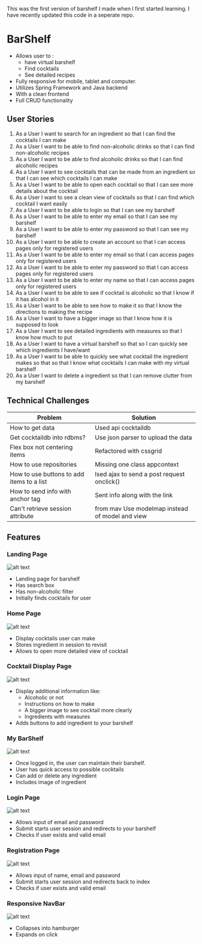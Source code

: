  This was the first version of barshelf I made when I first started learning. I have recently updated this code in a seperate repo. 
# BarShelf
- Allows user to : 
  - have virtual barshelf 
  - Find cocktails 
  - See detailed recipes
- Fully responsive for mobile, tablet and computer.
- Utilizes Spring Framework and Java backend 
- With a clean frontend 
- Full CRUD functionality

## User Stories
1.	As a	User	I want to	search for an ingredient	so that	I can find the cocktails I can make
2.	As a	User	I want to	be able to find non-alcoholic drinks	so that	I can find non-alcoholic recipes
3.	As a	User	I want to	be able to find alcoholic drinks	so that	I can find alcoholic recipes
4.	As a	User	I want to	see cocktails that can be made from an ingredient	so that	I can see which cocktails I can make
5.	As a	User	I want to	be able to open each cocktail 	so that	I can see more details about the cocktail
6.	As a	User	I want to	see a clean view of cocktails	so that	I can find which cocktail I want easily
7.	As a	User	I want to	be able to login	so that	I can see my barshelf
8.	As a	User	I want to	be able to enter my email	so that	I can see my barshelf
9.	As a	User	I want to	be able to enter my password	so that	I can see my barshelf
10.	As a	User	I want to	be able to create an account	so that	I can access pages only for registered users
11.	As a	User	I want to	be able to enter my email	so that	I can access pages only for registered users
12.	As a	User	I want to	be able to enter my password	so that	I can access pages only for registered users
13.	As a	User	I want to	be able to enter my name	so that	I can access pages only for registered users
14.	As a	User	I want to	be able to see if cocktail is alcoholic	so that	I know if it has alcohol in it
15.	As a	User	I want to	be able to see how to make it	so that	I know the directions to making the recipe
16.	As a	User	I want to	have a bigger image	so that	I know how it is supposed to look
17.	As a	User	I want to	see detailed ingredients with measures	so that	I know how much to put 
18.	As a	User	I want to	have a virtual barshelf	so that	so I can quickly see which ingredients I have/want
19.	As a	User	I want to	be able to quickly see what cocktail the ingredient makes	so that	so that I know what cocktails I can make with my virtual barshelf
20.	As a	User	I want to	delete a ingredient	so that	I can remove clutter from my barshelf


## Technical Challenges 

Problem |	Solution
--------|----------
How to get data	| Used api cocktaildb
Get cocktaildb into rdbms? |	Use json parser to upload the data
Flex box not centering items |	Refactored with cssgrid
How to use repositories |	Missing one class appcontext
How to use buttons to add items to a list |	Ised ajax to send a post request onclick()
How to send info with anchor tag |	Sent info along with the link 
Can't retrieve session attribute | from mav	Use modelmap instead of model and view

## Features 

### Landing Page

![alt text](https://i.imgur.com/2hIAa9M.png)
<br/>
- Landing page for barshelf
- Has search box
- Has non-alcoholic filter
- Initially finds cocktails for user


### Home Page
![alt text](https://i.imgur.com/EaGjl7q.png)
<br/>
- Display cocktails user can make
- Stores ingredient in session to revisit 
- Allows to open more detailed view of cocktail


### Cocktail Display Page
![alt text](https://i.imgur.com/257qELJ.png)
<br/>
- Display additional information like:
  - Alcoholic or not
  - Instructions on how to make
  - A bigger image to see cocktail more clearly
  - Ingredients with measures 
- Adds buttons to add ingredient to your barshelf

### My BarShelf
![alt text](https://i.imgur.com/kmp07X0.png)
<br/>
- Once logged in, the user can maintain their barshelf. 
- User has quick access to possible cocktails
- Can add or delete any ingredient
- Includes image of ingredient

### Login Page 
![alt text](https://i.imgur.com/CDvUyzg.png)

- Allows input of email and password
- Submit starts user session and redirects to your barshelf
- Checks if user exists and valid email

### Registration Page
![alt text](https://i.imgur.com/m5zdEXc.png)

- Allows input of name, email and password
- Submit starts user session and redirects back to index
- Checks if user exists and valid email


### Responsive NavBar <br/>
![alt text](https://i.imgur.com/vWRMnmG.png)
<br/>
- Collapses into hamburger
- Expands on click 


